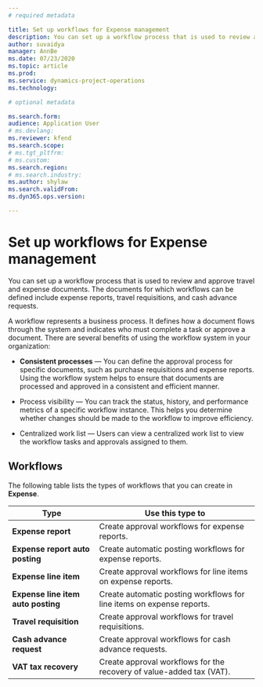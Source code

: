 ```yaml
---
# required metadata

title: Set up workflows for Expense management
description: You can set up a workflow process that is used to review and approve travel and expense documents.
author: suvaidya
manager: AnnBe
ms.date: 07/23/2020
ms.topic: article
ms.prod: 
ms.service: dynamics-project-operations
ms.technology: 

# optional metadata

ms.search.form: 
audience: Application User
# ms.devlang: 
ms.reviewer: kfend
ms.search.scope: 
# ms.tgt_pltfrm: 
# ms.custom: 
ms.search.region: 
# ms.search.industry: 
ms.author: shylaw
ms.search.validFrom: 
ms.dyn365.ops.version: 

---
```


# Set up workflows for Expense management


You can set up a workflow process that is used to review and approve travel and expense documents. The documents for which workflows can be defined include expense reports, travel requisitions, and cash advance requests.

A workflow represents a business process. It defines how a document flows through the system and indicates who must complete a task  or approve a document. There are several benefits of using the workflow system in your organization:

-   **Consistent processes** — You can define the approval process for specific documents, such as purchase requisitions and expense reports. Using the workflow system helps to ensure that documents are processed and approved in a consistent and efficient manner.

-   Process visibility — You can track the status, history, and performance metrics of a specific workflow instance. This helps you  determine whether changes should be made to the workflow to improve efficiency.

-   Centralized work list — Users can view a centralized work list to view the workflow tasks and approvals assigned to them. 

## Workflows 

The following table lists the types of workflows that you can create in **Expense**.


|              <strong>Type</strong>              |                   <strong>Use this type to</strong>                   |
|-------------------------------------------------|-----------------------------------------------------------------------|
|         <strong>Expense report</strong>         |            Create approval workflows for expense reports.             |
|  <strong>Expense report auto posting</strong>   |        Create automatic posting workflows for expense reports.        |
|       <strong>Expense line item</strong>        |     Create approval workflows for line items on expense reports.      |
| <strong>Expense line item auto posting</strong> | Create automatic posting workflows for line items on expense reports. |
|       <strong>Travel requisition</strong>       |          Create approval workflows for travel requisitions.           |
|      <strong>Cash advance request</strong>      |         Create approval workflows for cash advance requests.          |
|        <strong>VAT tax recovery</strong>        | Create approval workflows for the recovery of value-added tax (VAT).  |
